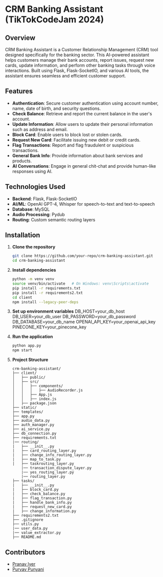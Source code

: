 # CRM Banking Assistant (TikTokCodeJam 2024)

## Overview
CRM Banking Assistant is a Customer Relationship Management (CRM) tool designed specifically for the banking sector. This AI-powered assistant helps customers manage their bank accounts, report issues, request new cards, update information, and perform other banking tasks through voice interactions. Built using Flask, Flask-SocketIO, and various AI tools, the assistant ensures seamless and efficient customer support.

## Features
- **Authentication**: Secure customer authentication using account number, name, date of birth, and security questions.
- **Check Balance**: Retrieve and report the current balance in the user's account.
- **Update Information**: Allow users to update their personal information such as address and email.
- **Block Card**: Enable users to block lost or stolen cards.
- **Request New Card**: Facilitate issuing new debit or credit cards.
- **Flag Transactions**: Report and flag fraudulent or suspicious transactions.
- **General Bank Info**: Provide information about bank services and products.
- **AI Conversations**: Engage in general chit-chat and provide human-like responses using AI.

## Technologies Used
- **Backend**: Flask, Flask-SocketIO
- **AI/ML**: OpenAI GPT-4, Whisper for speech-to-text and text-to-speech
- **Database**: MySQL
- **Audio Processing**: Pydub
- **Routing**: Custom semantic routing layers

## Installation

1. **Clone the repository**
   ```bash
   git clone https://github.com/your-repo/crm-banking-assistant.git
   cd crm-banking-assistant
   ```
2. **Install dependencies**
   ```bash
   python -m venv venv
   source venv/bin/activate   # On Windows: venv\Scripts\activate
   pip install -r requirements.txt
   pip install -r requirements2.txt
   cd client
   npm install --legacy-peer-deps
   ```
3. **Set up environment variables**
    DB_HOST=your_db_host
    DB_USER=your_db_user
    DB_PASSWORD=your_db_password
    DB_DATABASE=your_db_name
    OPENAI_API_KEY=your_openai_api_key
    PINECONE_KEY=your_pinecone_key

4. **Run the application**
   ```bash
   python app.py
   npm start
   ```

5. **Project Structure**
    ```
    crm-banking-assistant/
    ├── client/
    │   ├── public/
    │   ├── src/
    │   │   ├── components/
    │   │   │   ├── AudioRecorder.js
    │   │   ├── App.js
    │   │   ├── index.js
    │   ├── package.json
    ├── static/
    ├── templates/
    ├── app.py
    ├── audio_data.py
    ├── auth_manager.py
    ├── ai_service.py
    ├── db_connection.py
    ├── requirements.txt
    |── routing/
    |   ├── __init__.py
    |   ├── card_routing_layer.py
    |   ├── change_info_routing_layer.py
    |   ├── map_to_task.py
    |   ├── taskrouting_layer.py
        |── transaction_dispute_layer.py
        |── yes_routing_layer.py
        |── routing_layer.py
    ├── tasks/
    |   ├── __init__.py
    |   ├── block_card.py
    |   ├── check_balance.py
    |   ├── flag_transaction.py
    |   ├── handle_bank_info.py
    |   ├── request_new_card.py
    |   ├── change_information.py
    ├── requirements2.txt
    ├── .gitignore
    ├── utils.py
    |── user_data.py
    |── value_extractor.py
    ├── README.md
    ```

## Contributors
- [Pranav Iyer](github.com/PranavN1234)
- [Purvav Punyani](github.com/Purvav0511)